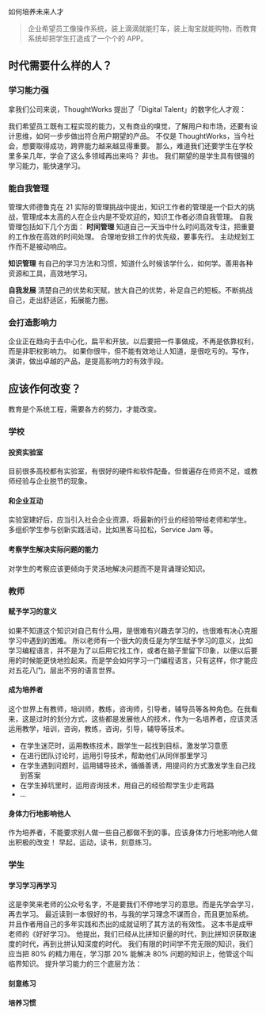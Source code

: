 如何培养未来人才

>企业希望员工像操作系统，装上滴滴就能打车，装上淘宝就能购物，而教育系统却把学生打造成了一个个的 APP。

## 时代需要什么样的人？
### 学习能力强
拿我们公司来说，ThoughtWorks 提出了「Digital Talent」的数字化人才观：

我们希望员工既有工程实现的能力，又有商业的嗅觉，了解用户和市场，还要有设计思维，如何一步步做出符合用户期望的产品。
不仅是 ThoughtWorks，当今社会，想要取得成功，跨界能力越来越显得重要。
那么，难道我们还要学生在学校里多呆几年，学会了这么多领域再出来吗？
非也。
我们期望的是学生具有很强的学习能力，能快速学习。

### 能自我管理
管理大师德鲁克在 21 实际的管理挑战中提出，知识工作者的管理是一个巨大的挑战，管理成本太高的人在企业内是不受欢迎的，知识工作者必须自我管理。
自我管理包括如下几个方面：
**时间管理**
知道自己一天当中什么时间高效专注，把重要的工作放在高效的时间处理。
合理地安排工作的优先级，要事先行。
主动规划工作而不是被动响应。

**知识管理**
有自己的学习方法和习惯，知道什么时候该学什么，如何学。善用各种资源和工具，高效地学习。

**自我发展**
清楚自己的优势和天赋，放大自己的优势，补足自己的短板。不断挑战自己，走出舒适区，拓展能力圈。

### 会打造影响力
企业正在趋向于去中心化，扁平和开放。以后要把一件事做成，不再是依靠权利，而是非职权影响力。
如果你很牛，但不能有效地让人知道，是很吃亏的。写作，演讲，做出卓越的产品，是提高影响力的有效手段。

## 应该作何改变？
教育是个系统工程，需要各方的努力，才能改变。

### 学校

#### 投资实验室
目前很多高校都有实验室，有很好的硬件和软件配备。但普遍存在师资不足，或教师经验与企业脱节的现象。

#### 和企业互动
实验室建好后，应当引入社会企业资源，将最新的行业的经验带给老师和学生。
多组织学生参与创新实践活动，比如黑客马拉松，Service Jam 等。

#### 考察学生解决实际问题的能力
对学生的考察应该更倾向于灵活地解决问题而不是背诵理论知识。

### 教师
#### 赋予学习的意义
如果不知道这个知识对自己有什么用，是很难有兴趣去学习的，也很难有决心克服学习中遇到的困难。
所以老师有一个很大的责任是为学生赋予学习的意义，比如学习编程语言，并不是为了以后用它找工作，或者在脑子里留下印象，以便以后要用的时候能更快地捡起来。而是学会如何学习一门编程语言，只有这样，你才能应对五花八门，层出不穷的语言世界。

#### 成为培养者
这个世界上有教师，培训师，教练，咨询师，引导者，辅导员等各种角色。在我看来，这是过时的划分方式，这些都是发展他人的技术，作为一名培养者，应该灵活运用教学，培训，咨询，教练，咨询，引导，辅导等技术。
* 在学生迷茫时，运用教练技术，跟学生一起找到目标，激发学习意愿
* 在进行团队讨论时，运用引导技术，帮助他们从同伴那里学习
* 在学生遇到问题时，运用辅导技术，循循善诱，用提问的方式激发学生自己找到答案
* 在学生掉坑里时，运用咨询技术，用自己的经验帮学生少走弯路
* ...

#### 身体力行地影响他人
作为培养者，不能要求别人做一些自己都做不到的事。应该身体力行地影响他人做出积极的改变！
早起，运动，读书，刻意练习。


### 学生
#### 学习学习再学习
这是李笑来老师的公众号名字，不是要我们不停地学习的意思。而是先学会学习，再去学习。
最近读到一本很好的书，与我的学习理念不谋而合，而且更加系统。并且作者用自己的多年实践和杰出的成就证明了其方法的有效性。
这本书是成甲老师的《好好学习》。
他提出，我们已经从比拼知识量的时代，到比拼知识获取速度的时代，再到比拼认知深度的时代。
我们有限的时间学不完无限的知识，我们应当把 80% 的精力用在，学习那 20% 能解决 80% 问题的知识上，他管这个叫临界知识。
提升学习能力的三个底层方法：

#### 刻意练习
#### 培养习惯